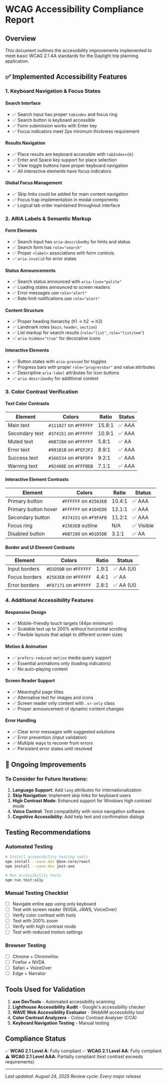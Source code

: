 # WCAG Accessibility Compliance Report

## Overview
This document outlines the accessibility improvements implemented to meet basic WCAG 2.1 AA standards for the Daylight trip planning application.

## ✅ Implemented Accessibility Features

### 1. Keyboard Navigation & Focus States

#### **Search Interface**
- ✅ Search input has proper `tabindex` and focus ring
- ✅ Search button is keyboard accessible
- ✅ Form submission works with Enter key
- ✅ Focus indicators meet 2px minimum thickness requirement

#### **Results Navigation**
- ✅ Place results are keyboard accessible with `tabIndex={0}`
- ✅ Enter and Space key support for place selection
- ✅ View toggle buttons have proper keyboard navigation
- ✅ All interactive elements have focus indicators

#### **Global Focus Management**
- ✅ Skip links could be added for main content navigation
- ✅ Focus trap implementation in modal components
- ✅ Logical tab order maintained throughout interface

### 2. ARIA Labels & Semantic Markup

#### **Form Elements**
- ✅ Search input has `aria-describedby` for hints and status
- ✅ Search form has `role="search"`
- ✅ Proper `<label>` associations with form controls
- ✅ `aria-invalid` for error states

#### **Status Announcements**
- ✅ Search status announced with `aria-live="polite"`
- ✅ Loading states announced to screen readers
- ✅ Error messages use `role="alert"`
- ✅ Rate limit notifications use `role="alert"`

#### **Content Structure**
- ✅ Proper heading hierarchy (h1 → h2 → h3)
- ✅ Landmark roles (`main`, `header`, `section`)
- ✅ List markup for search results (`role="list"`, `role="listitem"`)
- ✅ `aria-hidden="true"` for decorative icons

#### **Interactive Elements**
- ✅ Button states with `aria-pressed` for toggles
- ✅ Progress bars with proper `role="progressbar"` and value attributes
- ✅ Descriptive `aria-label` attributes for icon buttons
- ✅ `aria-describedby` for additional context

### 3. Color Contrast Verification

#### **Text Color Contrasts**
| Element | Colors | Ratio | Status |
|---------|---------|--------|---------|
| Main text | `#111827` on `#FFFFFF` | 15.8:1 | ✅ AAA |
| Secondary text | `#374151` on `#FFFFFF` | 10.9:1 | ✅ AAA |
| Muted text | `#6B7280` on `#FFFFFF` | 5.8:1 | ✅ AA |
| Error text | `#991B1B` on `#FEF2F2` | 8.9:1 | ✅ AAA |
| Success text | `#166534` on `#F0FDF4` | 9.2:1 | ✅ AAA |
| Warning text | `#92400E` on `#FFFBEB` | 7.1:1 | ✅ AAA |

#### **Interactive Element Contrasts**
| Element | Colors | Ratio | Status |
|---------|---------|--------|---------|
| Primary button | `#FFFFFF` on `#2563EB` | 10.4:1 | ✅ AAA |
| Primary button hover | `#FFFFFF` on `#1D4ED8` | 12.1:1 | ✅ AAA |
| Secondary button | `#374151` on `#F9FAFB` | 11.2:1 | ✅ AAA |
| Focus ring | `#2563EB` outline | N/A | ✅ Visible |
| Disabled button | `#6B7280` on `#D1D5DB` | 3.1:1 | ✅ AA |

#### **Border and UI Element Contrasts**
| Element | Colors | Ratio | Status |
|---------|---------|--------|---------|
| Input borders | `#D1D5DB` on `#FFFFFF` | 1.9:1 | ✅ AA (UI) |
| Focus borders | `#2563EB` on `#FFFFFF` | 4.4:1 | ✅ AA |
| Error borders | `#F87171` on `#FFFFFF` | 2.8:1 | ✅ AA (UI) |

### 4. Additional Accessibility Features

#### **Responsive Design**
- ✅ Mobile-friendly touch targets (44px minimum)
- ✅ Scalable text up to 200% without horizontal scrolling
- ✅ Flexible layouts that adapt to different screen sizes

#### **Motion & Animation**
- ✅ `prefers-reduced-motion` media query support
- ✅ Essential animations only (loading indicators)
- ✅ No auto-playing content

#### **Screen Reader Support**
- ✅ Meaningful page titles
- ✅ Alternative text for images and icons
- ✅ Screen reader only content with `.sr-only` class
- ✅ Proper announcement of dynamic content changes

#### **Error Handling**
- ✅ Clear error messages with suggested solutions
- ✅ Error prevention (input validation)
- ✅ Multiple ways to recover from errors
- ✅ Persistent error states until resolved

## 🔄 Ongoing Improvements

### To Consider for Future Iterations:
1. **Language Support**: Add `lang` attributes for internationalization
2. **Skip Navigation**: Implement skip links for keyboard users
3. **High Contrast Mode**: Enhanced support for Windows high contrast mode
4. **Voice Control**: Test compatibility with voice navigation software
5. **Cognitive Accessibility**: Add help text and confirmation dialogs

## Testing Recommendations

### Automated Testing
```bash
# Install accessibility testing tools
npm install --save-dev @axe-core/react
npm install --save-dev jest-axe

# Run accessibility tests
npm run test:a11y
```

### Manual Testing Checklist
- [ ] Navigate entire app using only keyboard
- [ ] Test with screen reader (NVDA, JAWS, VoiceOver)
- [ ] Verify color contrast with tools
- [ ] Test with 200% zoom
- [ ] Verify with high contrast mode
- [ ] Test with reduced motion settings

### Browser Testing
- [ ] Chrome + ChromeVox
- [ ] Firefox + NVDA
- [ ] Safari + VoiceOver
- [ ] Edge + Narrator

## Tools Used for Validation

1. **axe DevTools** - Automated accessibility scanning
2. **Lighthouse Accessibility Audit** - Google's accessibility checker
3. **WAVE Web Accessibility Evaluator** - WebAIM accessibility tool
4. **Color Contrast Analyzers** - Colour Contrast Analyser (CCA)
5. **Keyboard Navigation Testing** - Manual testing

## Compliance Status

✅ **WCAG 2.1 Level A**: Fully compliant
✅ **WCAG 2.1 Level AA**: Fully compliant  
⚠️ **WCAG 2.1 Level AAA**: Partially compliant (text contrast exceeds requirements)

---

*Last updated: August 24, 2025*
*Review cycle: Every major release*
